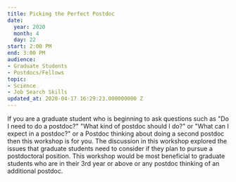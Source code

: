 ```yaml
---
title: Picking the Perfect Postdoc
date:
  year: 2020
  month: 4
  day: 22
start: 2:00 PM
end: 3:00 PM
audience:
- Graduate Students
- Postdocs/Fellows
topic:
- Science
- Job Search Skills
updated_at: 2020-04-17 16:29:23.000000000 Z
---
```

If you are a graduate student who is beginning to ask questions such as
\"Do I need to do a postdoc?\" \"What kind of postdoc should I do?\" or
\"What can I expect in a postdoc?\" or a Postdoc thinking about doing a
second postdoc then this workshop is for you. The discussion in this
workshop explored the issues that graduate students need to consider if
they plan to pursue a postdoctoral position. This workshop would be most
beneficial to graduate students who are in their 3rd year or above or
any postdoc thinking of an additional postdoc.
